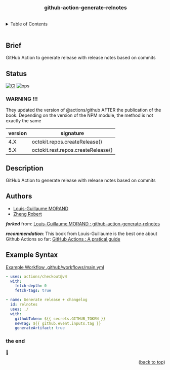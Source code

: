 <div id="top"></div>

<div align="center">
  <h3>github-action-generate-relnotes</h3>
</div>

<br/>
<!-- TABLE OF CONTENTS -->
<details>
  <summary>Table of Contents</summary>
  <ol>
    <li><a href="#brief">Brief</a></li>
    <li><a href="#description">Description</a></li>
    <li><a href="#authors">Authors</a></li>
    <li><a href="#syntax">Syntax</a></li>
  </ol>
</details>
<br/>


## Brief
<span id="brief"></span>

GitHub Action to generate release with release notes based on commits

## Status
<span id="status"></span>

[![CI](https://github.com/Zheng-Bote/github-action-generate-relnotes/actions/workflows/main.yml/badge.svg)](https://github.com/Zheng-Bote/github-action-generate-relnotes/actions/workflows/main.yml)
![ops](https://img.shields.io/badge/Status-v1.0.1_works-green)


### WARNING !!!

They updated the version of @actions/github AFTER the publication of the book. Depending on the version of the NPM module, the method is not exactly the same

| version | signature                          |
| ------- | ---------------------------------- |
| 4.X     | octokit.repos.createRelease()      |
| 5.X     | octokit.rest.repos.createRelease() |

## Description
<span id="description"></span>

GitHub Action to generate release with release notes based on commits

## Authors
<span id="authors"></span>

- [Louis-Guillaume MORAND](https://github.com/lgmorand)
- [Zheng Robert](https://www.robert.hase-zheng.net/) 

***forked*** from: [Louis-Guillaume MORAND : github-action-generate-relnotes](https://github.com/lgmorand/github-action-generate-relnotes)

***recommendation***: This book from Louis-Guillaume is the best one about Github Actions so far:
[GitHub Actions : A pratical guide](https://github.com/lgmorand/book-github-actions-content)

## Example Syntax
<span id="syntax"></span>

[Example Workflow .github/workflows/main.yml](./github/workflows/main.yml)

```yaml
- uses: actions/checkout@v4
  with:
    fetch-depth: 0
    fetch-tags: true

- name: Generate release + changelog
  id: relnotes
  uses: ./
  with:
    githubToken: ${{ secrets.GITHUB_TOKEN }}
    newTag: ${{ github.event.inputs.tag }}
    generateArtifact: true
```

### the end

:vulcan_salute:

<p align="right">(<a href="#top">back to top</a>)</p>

